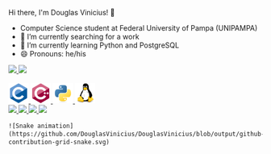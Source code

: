 Hi there, I'm Douglas Vinicius! 👋

- Computer Science student at Federal University of Pampa (UNIPAMPA)
- 🔭 I’m currently searching for a work
- 🌱 I’m currently learning Python and PostgreSQL
- 😄 Pronouns: he/his

<div>
    <a href="https://github.com/DouglasVinicius">
    <img width="450" src="https://github-readme-stats.vercel.app/api?username=DouglasVinicius&show_icons=true&theme=solarized-dark&include_all_commits=true&cout_private=true"/>
    <img width="500" src="https://github-readme-stats.vercel.app/api/top-langs/?username=DouglasVinicius&layout=compact&langs_count=16&theme=solarized-dark"/>
</div>

<div style="display: inline_block"><br>
    <img allign="center" alt="Douglas-C height="30" width="40" src="https://github.com/devicons/devicon/blob/master/icons/c/c-original.svg"/>
    <img allign="center" alt="Douglas-CPP height="30" width="40" src="https://github.com/devicons/devicon/blob/master/icons/cplusplus/cplusplus-original.svg"/>
    <img allign="center" alt="Douglas-Python height="30" width="40" src="https://github.com/devicons/devicon/blob/master/icons/python/python-original.svg"/>
    <img allign="center" alt="Douglas-Linux height="30" width="40" src="https://github.com/devicons/devicon/blob/master/icons/linux/linux-original.svg"/>
</div>

<div>
    <a href="dv.dullius@gmail.com" target="_blank">
        <img src="https://img.shields.io/badge/Gmail-D14836?style=for-the-badge&logo=gmail&logoColor=white"/>
    </a>
    <a href="https://www.linkedin.com/in/douglas-dullius-932695220/" target="_blank">
        <img src="https://img.shields.io/badge/LinkedIn-0077B5?style=for-the-badge&logo=linkedin&logoColor=white"/>
    </a>
    <a href="https://www.facebook.com/douglas.vinicius.716195" target="_blank">
        <img src="https://img.shields.io/badge/Facebook-1877F2?style=for-the-badge&logo=facebook&logoColor=white"/>
    </a>
    <a href="https://www.instagram.com/douglas__vini/" target="_blank">
        <img src="https://img.shields.io/badge/Instagram-E4405F?style=for-the-badge&logo=instagram&logoColor=white"/>
    </a>  
    
    ![Snake animation](https://github.com/DouglasVinicius/DouglasVinicius/blob/output/github-contribution-grid-snake.svg)
</div>
    
<!--
https://github.com/devicons/devicon/blob/master/icons/dart/dart-original.svg
https://github.com/devicons/devicon/blob/master/icons/flutter/flutter-original.svg
- 🤔 I’m looking for help with ...
- 💬 Ask me about ...
- ⚡ Fun fact: ...
-->
